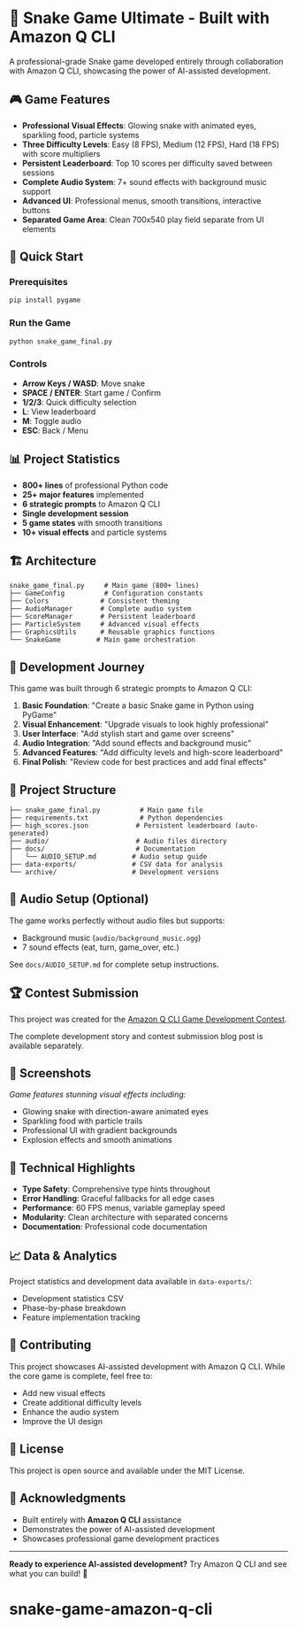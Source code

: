 # 🐍 Snake Game Ultimate - Built with Amazon Q CLI

A professional-grade Snake game developed entirely through collaboration with Amazon Q CLI, showcasing the power of AI-assisted development.

## 🎮 Game Features

- **Professional Visual Effects**: Glowing snake with animated eyes, sparkling food, particle systems
- **Three Difficulty Levels**: Easy (8 FPS), Medium (12 FPS), Hard (18 FPS) with score multipliers
- **Persistent Leaderboard**: Top 10 scores per difficulty saved between sessions
- **Complete Audio System**: 7+ sound effects with background music support
- **Advanced UI**: Professional menus, smooth transitions, interactive buttons
- **Separated Game Area**: Clean 700x540 play field separate from UI elements

## 🚀 Quick Start

### Prerequisites
```bash
pip install pygame
```

### Run the Game
```bash
python snake_game_final.py
```

### Controls
- **Arrow Keys / WASD**: Move snake
- **SPACE / ENTER**: Start game / Confirm
- **1/2/3**: Quick difficulty selection
- **L**: View leaderboard
- **M**: Toggle audio
- **ESC**: Back / Menu

## 📊 Project Statistics

- **800+ lines** of professional Python code
- **25+ major features** implemented
- **6 strategic prompts** to Amazon Q CLI
- **Single development session**
- **5 game states** with smooth transitions
- **10+ visual effects** and particle systems

## 🏗️ Architecture

```
snake_game_final.py     # Main game (800+ lines)
├── GameConfig          # Configuration constants
├── Colors             # Consistent theming
├── AudioManager       # Complete audio system
├── ScoreManager       # Persistent leaderboard
├── ParticleSystem     # Advanced visual effects
├── GraphicsUtils      # Reusable graphics functions
└── SnakeGame         # Main game orchestration
```

## 🎯 Development Journey

This game was built through 6 strategic prompts to Amazon Q CLI:

1. **Basic Foundation**: "Create a basic Snake game in Python using PyGame"
2. **Visual Enhancement**: "Upgrade visuals to look highly professional"
3. **User Interface**: "Add stylish start and game over screens"
4. **Audio Integration**: "Add sound effects and background music"
5. **Advanced Features**: "Add difficulty levels and high-score leaderboard"
6. **Final Polish**: "Review code for best practices and add final effects"

## 📁 Project Structure

```
├── snake_game_final.py          # Main game file
├── requirements.txt             # Python dependencies
├── high_scores.json            # Persistent leaderboard (auto-generated)
├── audio/                      # Audio files directory
├── docs/                       # Documentation
│   └── AUDIO_SETUP.md         # Audio setup guide
├── data-exports/              # CSV data for analysis
└── archive/                   # Development versions
```

## 🎵 Audio Setup (Optional)

The game works perfectly without audio files but supports:
- Background music (`audio/background_music.ogg`)
- 7 sound effects (eat, turn, game_over, etc.)

See `docs/AUDIO_SETUP.md` for complete setup instructions.

## 🏆 Contest Submission

This project was created for the [Amazon Q CLI Game Development Contest](https://community.aws/content/2xIoduO0xhkhUApQpVUIqBFGmAc/build-games-with-amazon-q-cli-and-score-a-t-shirt).

The complete development story and contest submission blog post is available separately.

## 🎨 Screenshots

*Game features stunning visual effects including:*
- Glowing snake with direction-aware animated eyes
- Sparkling food with particle trails
- Professional UI with gradient backgrounds
- Explosion effects and smooth animations

## 🔧 Technical Highlights

- **Type Safety**: Comprehensive type hints throughout
- **Error Handling**: Graceful fallbacks for all edge cases
- **Performance**: 60 FPS menus, variable gameplay speed
- **Modularity**: Clean architecture with separated concerns
- **Documentation**: Professional code documentation

## 📈 Data & Analytics

Project statistics and development data available in `data-exports/`:
- Development statistics CSV
- Phase-by-phase breakdown
- Feature implementation tracking

## 🤝 Contributing

This project showcases AI-assisted development with Amazon Q CLI. While the core game is complete, feel free to:
- Add new visual effects
- Create additional difficulty levels
- Enhance the audio system
- Improve the UI design

## 📄 License

This project is open source and available under the MIT License.

## 🙏 Acknowledgments

- Built entirely with **Amazon Q CLI** assistance
- Demonstrates the power of AI-assisted development
- Showcases professional game development practices

---

**Ready to experience AI-assisted development?** Try Amazon Q CLI and see what you can build! 🚀
# snake-game-amazon-q-cli
